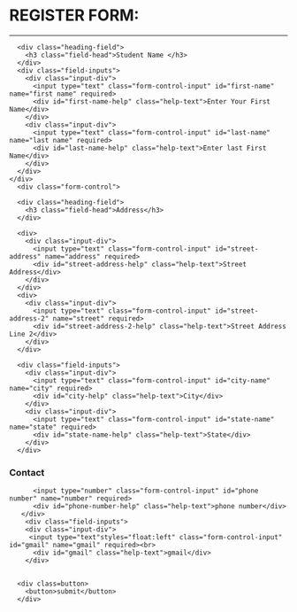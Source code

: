  <!DOCTYPE html>

<link rel="stylesheet"type="text/css"href="styles.css"media="all">
<div class="container">
   <h1 main-heading>REGISTER FORM:</h1>
  

  <hr style="color:blue">
  <form class="form-class">
    <div class="form-control">

      <div class="heading-field">
        <h3 class="field-head">Student Name </h3>
      </div>
      <div class="field-inputs">
        <div class="input-div">
          <input type="text" class="form-control-input" id="first-name" name="first name" required>
          <div id="first-name-help" class="help-text">Enter Your First Name</div>
        </div>
        <div class="input-div">
          <input type="text" class="form-control-input" id="last-name" name="last name" required>
          <div id="last-name-help" class="help-text">Enter last First Name</div>
        </div>
      </div>
    </div>
      <div class="form-control">

      <div class="heading-field">
        <h3 class="field-head">Address</h3>
      </div>

      <div>
        <div class="input-div">
          <input type="text" class="form-control-input" id="street-address" name="address" required>
          <div id="street-address-help" class="help-text">Street Address</div>
        </div>
      </div>
      <div>
        <div class="input-div">
          <input type="text" class="form-control-input" id="street-address-2" name="street" required>
          <div id="street-address-2-help" class="help-text">Street Address Line 2</div>
        </div>
      </div>

      <div class="field-inputs">
        <div class="input-div">
          <input type="text" class="form-control-input" id="city-name" name="city" required>
          <div id="city-help" class="help-text">City</div>
        </div>
        <div class="input-div">
          <input type="text" class="form-control-input" id="state-name" name="state" required>
          <div id="state-name-help" class="help-text">State</div>
        </div>
      </div>
 <div class="heading-field">
        <h3 class="field-head">Contact </h3>
      </div>
      <div class="field-inputs">
        <div class="input-div">
         
          <input type="number" class="form-control-input" id="phone number" name="number" required>
          <div id="phone-number-help" class="help-text">phone number</div>
       </div>
        <div class="field-inputs">
        <div class="input-div">
         <input type="text"styles="float:left" class="form-control-input" id="gmail" name="gmail" required><br>
          <div id="gmail" class="help-text">gmail</div>
        </div>
       
       
      <div class=button>
        <button>submit</button>
      </div>
        
